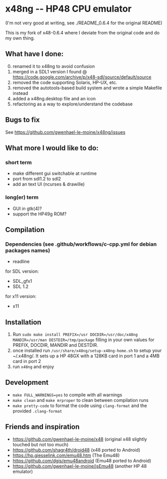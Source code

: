 # x48ng -- HP48 CPU emulator

(I'm not very good at writing, see ./README_0.6.4 for the original README)

This is my fork of x48-0.6.4 where I deviate from the original code and do my own thing.

## What have I done:

0. renamed it to x48ng to avoid confusion
1. merged in a SDL1 version I found @ https://code.google.com/archive/p/x48-sdl/source/default/source
2. removed the code supporting Solaris, HP-UX, etc.
3. removed the autotools-based build system and wrote a simple Makefile instead
4. added a x48ng.desktop file and an icon
5. refactoring as a way to explore/understand the codebase

## Bugs to fix

See https://github.com/gwenhael-le-moine/x48ng/issues

## What more I would like to do:

### short term

- make different gui switchable at runtime
- port from sdl1.2 to sdl2
- add an text UI (ncurses & drawille)

### long(er) term

- GUI in gtk(4)?
- support the HP49g ROM?

## Compilation

### Dependencies (see .github/workflows/c-cpp.yml for debian packages names)

- readline

for SDL version:

- SDL_gfx1
- SDL 1.2

for x11 version:

- x11

## Installation

1. Run `sudo make install PREFIX=/usr DOCDIR=/usr/doc/x48ng MANDIR=/usr/man DESTDIR=/tmp/package` filling in your own values for PREFIX, DOCDIR, MANDIR and DESTDIR.
2. once installed run `/usr/share/x48ng/setup-x48ng-home.sh` to setup your ~/.x48ng/. It sets up a HP 48GX with a 128KB card in port 1 and a 4MB card in port 2
3. run `x48ng` and enjoy

## Development

- `make FULL_WARNINGS=yes` to compile with all warnings
- `make clean` and `make mrproper` to clean between compilation runs
- `make pretty-code` to format the code using `clang-format` and the provided `.clang-format`

## Friends and inspiration

- https://github.com/gwenhael-le-moine/x48 (original x48 slightly touched but not too much)
- https://github.com/shagr4th/droid48 (x48 ported to Android)
- https://hp.giesselink.com/emu48.htm (The Emu48)
- https://github.com/dgis/emu48android (Emu48 ported to Android)
- https://github.com/gwenhael-le-moine/jsEmu48 (another HP 48 emulator)
